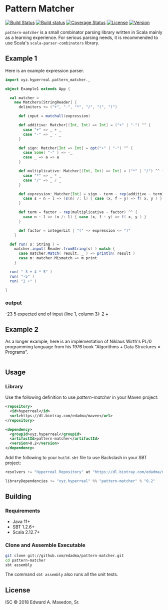 Pattern Matcher
===============

[![Build Status](https://www.travis-ci.org/edadma/pattern-matcher.svg?branch=master)](https://www.travis-ci.org/edadma/pattern-matcher)
[![Build status](https://ci.appveyor.com/api/projects/status/h5b23n2vd0k4oh9q/branch/master?svg=true)](https://ci.appveyor.com/project/edadma/pattern-matcher/branch/master)
[![Coverage Status](https://coveralls.io/repos/github/edadma/pattern-matcher/badge.svg?branch=master)](https://coveralls.io/github/edadma/pattern-matcher?branch=master)
[![License](https://img.shields.io/badge/license-ISC-blue.svg)](https://github.com/edadma/pattern-matcher/blob/master/LICENSE)
[![Version](https://img.shields.io/badge/latest_release-v0.2-orange.svg)](https://github.com/edadma/pattern-matcher/releases/tag/v0.2)

*`pattern-matcher`* is a small combinator parsing library written in Scala mainly as a learning experience. For serious parsing needs, it is recommended to use Scala's `scala-parser-combinators` library.


Example 1
---------

Here is an example expression parser.

```scala
import xyz.hyperreal.pattern_matcher._

object Example1 extends App {

  val matcher =
    new Matchers[StringReader] {
      delimiters += ("+", "-", "*", "/", "(", ")")

      def input = matchall(expression)

      def additive: Matcher[(Int, Int) => Int] = ("+" | "-") ^^ {
        case "+" => _ + _
        case "-" => _ - _
      }

      def sign: Matcher[Int => Int] = opt("+" | "-") ^^ {
        case Some( "-" ) => -_
        case _ => a => a
      }

      def multiplicative: Matcher[(Int, Int) => Int] = ("*" | "/") ^^ {
        case "*" => _ * _
        case "/" => _ / _
      }

      def expression: Matcher[Int] = sign ~ term ~ rep(additive ~ term) ^^ {
        case s ~ n ~ l => (s(n) /: l) { case (x, f ~ y) => f( x, y ) }
      }

      def term = factor ~ rep(multiplicative ~ factor) ^^ {
        case n ~ l => (n /: l) { case (x, f ~ y) => f( x, y ) }
      }

      def factor = integerLit | "(" ~> expression <~ ")"
    }

  def run( s: String ) =
    matcher.input( Reader.fromString(s) ) match {
      case matcher.Match( result, _ ) => println( result )
      case m: matcher.Mismatch => m.print
    }

  run( "-3 + 4 * 5" )
  run( "-5" )
  run( "2 +" )

}
```

### output

-23
5
expected end of input (line 1, column 3):
2 +


Example 2
---------

As a longer example, here is an implementation of Niklaus Wirth's PL/0 programming language from his 1976 book "Algorithms + Data Structures = Programs".

```scala
```


Usage
-----

### Library

Use the following definition to use *pattern-matcher* in your Maven project:

```xml
<repository>
  <id>hyperreal</id>
  <url>https://dl.bintray.com/edadma/maven</url>
</repository>

<dependency>
  <groupId>xyz.hyperreal</groupId>
  <artifactId>pattern-matcher</artifactId>
  <version>0.2</version>
</dependency>
```

Add the following to your `build.sbt` file to use Backslash in your SBT project:

```sbt
resolvers += "Hyperreal Repository" at "https://dl.bintray.com/edadma/maven"

libraryDependencies += "xyz.hyperreal" %% "pattern-matcher" % "0.2"
```

Building
--------

### Requirements

- Java 11+
- SBT 1.2.6+
- Scala 2.12.7+

### Clone and Assemble Executable

```bash
git clone git://github.com/edadma/pattern-matcher.git
cd pattern-matcher
sbt assembly
```

The command `sbt assembly` also runs all the unit tests.


License
-------

ISC © 2018 Edward A. Maxedon, Sr.
